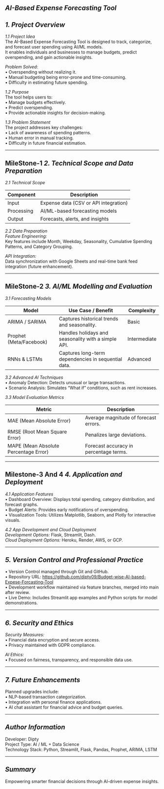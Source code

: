 *AI-Based Expense Forecasting Tool*
-------------------------------------

*1. Project Overview*
-----------------------

*1.1 Project Idea*  
The AI-Based Expense Forecasting Tool is designed to track, categorize, and forecast user spending using AI/ML models.  
It enables individuals and businesses to manage budgets, predict overspending, and gain actionable insights.

*Problem Solved:*  
• Overspending without realizing it.  
• Manual budgeting being error-prone and time-consuming.  
• Difficulty in estimating future spending.

*1.2 Purpose*  
The tool helps users to:  
• Manage budgets effectively.  
• Predict overspending.  
• Provide actionable insights for decision-making.

*1.3 Problem Statement*  
The project addresses key challenges:  
• Lack of awareness of spending patterns.  
• Human error in manual tracking.  
• Difficulty in future financial estimation.

--------------------------------------------------
MileStone-1
*2. Technical Scope and Data Preparation*
-------------------------------------------

*2.1 Technical Scope*  

Component | Description  
-----------|-------------  
Input | Expense data (CSV or API integration)  
Processing | AI/ML-based forecasting models  
Output | Forecasts, alerts, and insights  

*2.2 Data Preparation*  
*Feature Engineering:*  
Key features include Month, Weekday, Seasonality, Cumulative Spending Patterns, and Category Grouping.  

*API Integration:*  
Data synchronization with Google Sheets and real-time bank feed integration (future enhancement).

--------------------------------------------------
MileStone-2
*3. AI/ML Modelling and Evaluation*
-------------------------------------

*3.1 Forecasting Models*  

Model | Use Case / Benefit | Complexity  
------|--------------------|------------  
ARIMA / SARIMA | Captures historical trends and seasonality. | Basic  
Prophet (Meta/Facebook) | Handles holidays and seasonality with a simple API. | Intermediate  
RNNs & LSTMs | Captures long-term dependencies in sequential data. | Advanced  

*3.2 Advanced AI Techniques*  
• Anomaly Detection: Detects unusual or large transactions.  
• Scenario Analysis: Simulates “What if” conditions, such as rent increases.

*3.3 Model Evaluation Metrics*  

Metric | Description  
-------|-------------  
MAE (Mean Absolute Error) | Average magnitude of forecast errors.  
RMSE (Root Mean Square Error) | Penalizes large deviations.  
MAPE (Mean Absolute Percentage Error) | Forecast accuracy in percentage terms.  

--------------------------------------------------
Milestone-3 And 4
*4. Application and Deployment*
---------------------------------

*4.1 Application Features*  
• Dashboard Overview: Displays total spending, category distribution, and forecast graphs.  
• Budget Alerts: Provides early notifications of overspending.  
• Visualization Tools: Utilizes Matplotlib, Seaborn, and Plotly for interactive visuals.

*4.2 App Development and Cloud Deployment*  
*Development Options:* Flask, Streamlit, Dash.  
*Cloud Deployment Options:* Heroku, Render, AWS, or GCP.

--------------------------------------------------

*5. Version Control and Professional Practice*
------------------------------------------------

• Version Control managed through Git and GitHub.  
• Repository URL: https://github.com/dipty09/Budget-wise-AI-based-Expese-Forcasting-Tool  
• Development workflow maintained via feature branches, merged into main after review.  
• Live Demo: Includes Streamlit app examples and Python scripts for model demonstrations.

--------------------------------------------------

*6. Security and Ethics*
--------------------------

*Security Measures:*  
• Financial data encryption and secure access.  
• Privacy maintained with GDPR compliance.  

*AI Ethics:*  
• Focused on fairness, transparency, and responsible data use.

--------------------------------------------------

*7. Future Enhancements*
--------------------------

Planned upgrades include:  
• NLP-based transaction categorization.  
• Integration with personal finance applications.  
• AI chat assistant for financial advice and budget queries.

--------------------------------------------------

*Author Information*
----------------------

Developer: Dipty  
Project Type: AI / ML + Data Science  
Technology Stack: Python, Streamlit, Flask, Pandas, Prophet, ARIMA, LSTM  

--------------------------------------------------

*Summary*
------------

Empowering smarter financial decisions through AI-driven expense insights.